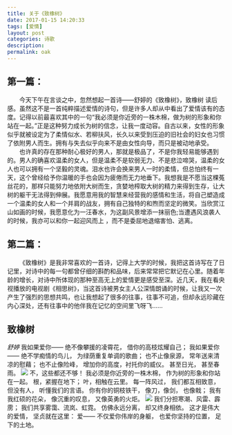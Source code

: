 ```yaml
---
title: 关于《致橡树》
date: 2017-01-15 14:20:33
tags: [爱情]
layout: post
categories: 诗歌
description:
permalink: oak
---
```

## 第一篇：
&emsp;&emsp;今天下午在言谈之中，忽然想起一首诗——舒婷的《致橡树》，致橡树 读后感。虽然这不是一首纯粹描述爱情的诗句，但是许多人却从中看出了爱情该有的态度。记得以前最喜欢其中的一句“我必须是你近旁的一株木棉，做为树的形象和你站在一起。”正是这种努力成长为树的信念，让我一度动容。自古以来，女性的形象似乎就被设定为了柔情似水、若柳扶风，长久以来受到压迫的旧社会的妇女也习惯了依附男人而生。拥有与失去似乎向来不是由女性向导，而只是被动地承受。
&emsp;&emsp;也许真的存在那种耐心极好的男人，那就是极品了，不是你我轻易能够遇到的。男人的确喜欢温柔的女人，但是温柔不是软弱无力、不是悲泣啼哭，温柔的女人也可以拥有一个坚毅的灵魂。泪水也许会换来男人一时的柔情，但总怕终有一天，这个曾经给予你温暖的手也会因为疲倦而无力地垂下。我想我是不愿当这棵菟丝花的，那样只能努力地依附大树而生，<!--more-->贪婪地榨取大树的精力来得到生存，让大树的躯干无法得到伸展。我愿意用我的智慧来经营我的感情和生活，将自己塑造成一个温柔的女人和一个并肩的战友，拥有自己独特的和煦而坚定的微笑。当欣赏江山如画的时候，我愿意化为一汪春水，为这副风景增添一抹丽色;当遭遇风浪袭人的时候，我亦可以和你一起迎风而上 ，而不是委屈地退缩害怕、逃离。
## 第二篇：
&emsp;&emsp;《致橡树》是我非常喜欢的一首诗，记得上大学的时候，我把这首诗写在了日记里，对诗中的每一句都曾仔细的斟酌和品味，后来常常把它默记在心里。随着年龄的增长，对诗中所体现的那种至高无上的爱情更是感受至深。近几天，我在看央视播放的电视剧《相思树》，当这首诗被男女主人公深情朗诵的时候，让我又一次产生了强烈的思想共鸣，也让我想起了很多的往事，往事不可追，但却永远珍藏在内心深处，还有往事中的他伴我在记忆的空间里飞呀飞......
## 致橡树
*舒婷*
我如果爱你——
绝不像攀援的凌霄花， 
借你的高枝炫耀自己；
我如果爱你—— 
绝不学痴情的鸟儿， 
为绿荫重复单调的歌曲； 
也不止像泉源， 
常年送来清凉的慰藉； 
也不止像险峰， 
增加你的高度，衬托你的威仪。 
甚至日光， 
甚至春雨。
![](/pic/mumian.jpg)
不，这些都还不够！ 
我必须是你近旁的一株木棉， 
作为树的形象和你站在一起。 
根，紧握在地下； 
叶，相触在云里。 
每一阵风过， 
我们都互相致意， 
但没有人， 
听懂我们的言语。 
你有你的铜枝铁干， 
像刀，像剑， 
也像戟； 
我有我红硕的花朵， 
像沉重的叹息， 
又像英勇的火炬。
![](/pic/oak.jpg)
我们分担寒潮、风雷、霹雳； 
我们共享雾霭、流岚、虹霓。 
仿佛永远分离， 
却又终身相依。 
这才是伟大的爱情， 
坚贞就在这里： 
爱—— 
不仅爱你伟岸的身躯， 
也爱你坚持的位置， 
足下的土地。